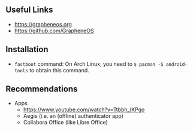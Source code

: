 ## Useful Links
- <https://grapheneos.org>
- <https://github.com/GrapheneOS>


## Installation
- `fastboot` command: On Arch Linux, you need to `$ pacman -S android-tools` to
  obtain this command.



## Recommendations
- Apps
    - <https://www.youtube.com/watch?v=Ttbbh_IKPgo>
    - Aegis (i.e. an (offline) authenticator app)
    - Collabora Office (like Libre Office)



